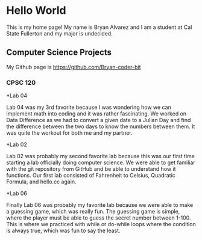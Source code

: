 # Hello World
 
This is my home page! My name is Bryan Alvarez and I am a student at Cal State Fullerton and my major is undecided.
 
## Computer Science Projects
 
My Github page is https://github.com/Bryan-coder-bit
 
### CPSC 120
 
*Lab 04
 
  Lab 04 was my 3rd favorite because I was wondering how we can implement math into coding and it was rather fascinating. We worked on Data Difference as 	   we had to convert a given date to a Julian Day and find the difference between the two days to know the numbers between them. It was quite the workout 	   for both me and my partner.
 
 *Lab 02
 
  Lab 02 was probably my second favorite lab because this was our first time starting a lab officially doing computer science. We were able to get familiar   with the git repository from GitHub and be able to understand how it functions. Our first lab consisted of Fahrenheit to Celsius, Quadratic Formula, and   hello.cc again.
 
 *Lab 06
 
  Finally Lab 06 was probably my favorite lab because we were able to make a guessing game, which was really fun. The guessing game is simple, where the 	   player must be able to guess the secret number between 1-100. This is where we practiced with while or do-while loops where the condition is always true,   which was fun to say the least.
